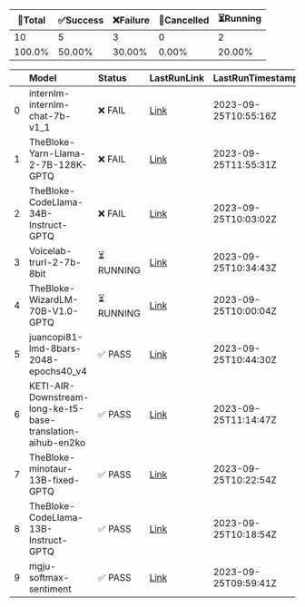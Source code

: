 🚀Total|✅Success|❌Failure|🚫Cancelled|⏳Running|
-----|-------|-------|-------|-------|
10|5|3|0|2|
100.0%|50.00%|30.00%|0.00%|20.00%|

|    | Model                                                       | Status    | LastRunLink                                                                     | LastRunTimestamp     |
|---:|:------------------------------------------------------------|:----------|:--------------------------------------------------------------------------------|:---------------------|
|  0 | internlm-internlm-chat-7b-v1_1                              | ❌ FAIL    | [Link](https://github.com/Azure/azure-ai-model-catalog/actions/runs/6298367844) | 2023-09-25T10:55:16Z |
|  1 | TheBloke-Yarn-Llama-2-7B-128K-GPTQ                          | ❌ FAIL    | [Link](https://github.com/Azure/azure-ai-model-catalog/actions/runs/6298975997) | 2023-09-25T11:55:31Z |
|  2 | TheBloke-CodeLlama-34B-Instruct-GPTQ                        | ❌ FAIL    | [Link](https://github.com/Azure/azure-ai-model-catalog/actions/runs/6297819835) | 2023-09-25T10:03:02Z |
|  3 | Voicelab-trurl-2-7b-8bit                                    | ⏳ RUNNING | [Link](https://github.com/Azure/azure-ai-model-catalog/actions/runs/6298170415) | 2023-09-25T10:34:43Z |
|  4 | TheBloke-WizardLM-70B-V1.0-GPTQ                             | ⏳ RUNNING | [Link](https://github.com/Azure/azure-ai-model-catalog/actions/runs/6297784727) | 2023-09-25T10:00:04Z |
|  5 | juancopi81-lmd-8bars-2048-epochs40_v4                       | ✅ PASS    | [Link](https://github.com/Azure/azure-ai-model-catalog/actions/runs/6298266225) | 2023-09-25T10:44:30Z |
|  6 | KETI-AIR-Downstream-long-ke-t5-base-translation-aihub-en2ko | ✅ PASS    | [Link](https://github.com/Azure/azure-ai-model-catalog/actions/runs/6298579521) | 2023-09-25T11:14:47Z |
|  7 | TheBloke-minotaur-13B-fixed-GPTQ                            | ✅ PASS    | [Link](https://github.com/Azure/azure-ai-model-catalog/actions/runs/6298039294) | 2023-09-25T10:22:54Z |
|  8 | TheBloke-CodeLlama-13B-Instruct-GPTQ                        | ✅ PASS    | [Link](https://github.com/Azure/azure-ai-model-catalog/actions/runs/6297994498) | 2023-09-25T10:18:54Z |
|  9 | mgju-softmax-sentiment                                      | ✅ PASS    | [Link](https://github.com/Azure/azure-ai-model-catalog/actions/runs/6297781066) | 2023-09-25T09:59:41Z |